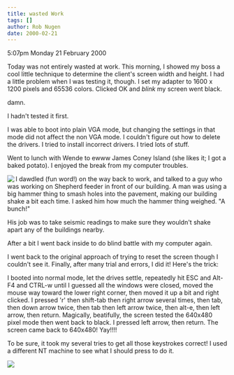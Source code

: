 ```yaml
---
title: wasted Work
tags: []
author: Rob Nugen
date: 2000-02-21
---
```


<p class=date>5:07pm Monday 21 February 2000</p>

<p>Today was not entirely wasted at work.  This morning, I showed my boss a 
cool little technique to determine the client's screen width and height.  I 
had a little problem when I was testing it, though.  I set my adapter to 
1600 x 1200 pixels and 65536 colors.  Clicked OK and <em>blink</em> my 
screen went black.

<p>damn.

<p>I hadn't tested it first.

<p>I was able to boot into plain VGA mode, but changing the settings in 
that mode did not affect the non VGA mode.  I couldn't figure out how to 
delete the drivers.  I tried to install incorrect drivers.  I tried lots of 
stuff.

<p>Went to lunch with Wende to ewww James Coney Island (she likes it; I got 
a baked potato).  I enjoyed the break from my computer troubles.

<p><a href="/images/construction/59/shepherd_exit/shepherd1.jpg"><img
src="/images/construction/59/shepherd_exit/thumbs/shepherd1.jpg"
align=left></a>I dawdled (fun word!) on the way back to work, and
talked to a guy who was working on Shepherd feeder in front of our
building.  A man was using a big hammer thing to smash holes into the
pavement, making our building shake a bit each time.  I asked him how
much the hammer thing weighed.  "A bunch!"

<p>His job was to take seismic readings to make sure they wouldn't shake 
apart any of the buildings nearby.

<p>After a bit I went back inside to do blind battle with my computer 
again.

<p>I went back to the original approach of trying to reset the screen 
though I couldn't see it.  Finally, after many trial and errors, I did it! 
 Here's the trick:

<p>I booted into normal mode, let the drives settle, repeatedly hit ESC and 
Alt-F4 and CTRL-w until I guessed all the windows were closed, moved the 
mouse way toward the lower right corner, then moved it up a bit and right 
clicked.  I pressed 'r' then shift-tab then right arrow several times, then 
tab, then down arrow twice, then tab then left arrow twice, then alt-e, 
then left arrow, then return.  Magically, beatifully, the screen tested the 
640x480 pixel mode then went back to black.  I pressed left arrow, then 
return.  The screen came back to 640x480!  Yay!!!!

<p>To be sure, it took my several tries to get all those keystrokes 
correct!  I used a different NT machine to see what I should press to do 
it.

<p><img src='/images/rob/wL-ROB.gif'>

